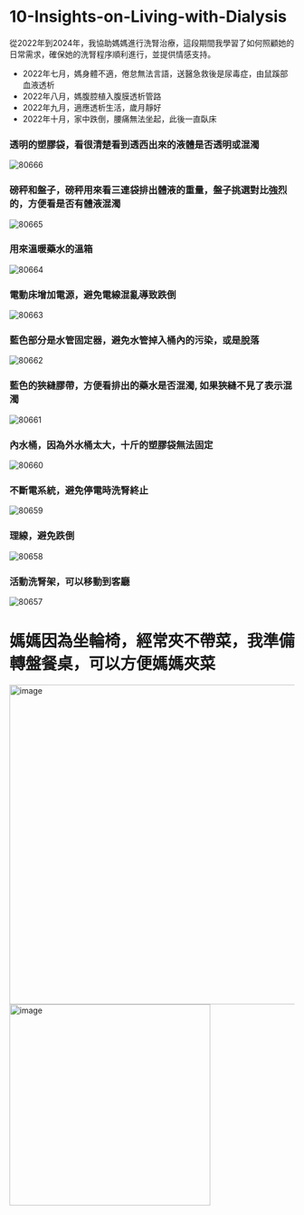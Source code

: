 # 10-Insights-on-Living-with-Dialysis
從2022年到2024年，我協助媽媽進行洗腎治療，這段期間我學習了如何照顧她的日常需求，確保她的洗腎程序順利進行，並提供情感支持。
* 2022年七月，媽身體不適，倦怠無法言語，送醫急救後是尿毒症，由鼠蹊部血液透析
* 2022年八月，媽腹腔植入腹膜透析管路
* 2022年九月，適應透析生活，歲月靜好
* 2022年十月，家中跌倒，腰痛無法坐起，此後一直臥床


### 透明的塑膠袋，看很清楚看到透西出來的液體是否透明或混濁
![80666](https://github.com/user-attachments/assets/3dadb00f-0214-48ba-9b77-9b212ea546f1)
### 磅秤和盤子，磅秤用來看三連袋排出體液的重量，盤子挑選對比強烈的，方便看是否有體液混濁
![80665](https://github.com/user-attachments/assets/756f1f06-021e-41f7-bece-e90ee17a157f)
### 用來溫暖藥水的溫箱
![80664](https://github.com/user-attachments/assets/424c75c1-5f41-47a2-b5ea-6350260fd233)
### 電動床增加電源，避免電線混亂導致跌倒
![80663](https://github.com/user-attachments/assets/0cfbf4f5-cc5a-478b-8ac0-7a203101d8bc)
### 藍色部分是水管固定器，避免水管掉入桶內的污染，或是脫落
![80662](https://github.com/user-attachments/assets/bf12f1a8-623c-4036-bec7-3f34ef56cd4b)
### 藍色的狹縫膠帶，方便看排出的藥水是否混濁, 如果狹縫不見了表示混濁
![80661](https://github.com/user-attachments/assets/6feea6dc-4bac-4cc3-8909-0f18fcc585fc)
### 內水桶，因為外水桶太大，十斤的塑膠袋無法固定
![80660](https://github.com/user-attachments/assets/7927a59b-29be-41c8-9113-3b058f6948a7)
### 不斷電系統，避免停電時洗腎終止
![80659](https://github.com/user-attachments/assets/d13e1953-e4cf-4552-a219-ac0ad1fc37d9)
### 理線，避免跌倒
![80658](https://github.com/user-attachments/assets/7c5b24f6-d32b-49b5-bb29-7a33aa837e8d)
### 活動洗腎架，可以移動到客廳
![80657](https://github.com/user-attachments/assets/ec9e48bc-8628-43ad-a540-64048db29a5d)

# 媽媽因為坐輪椅，經常夾不帶菜，我準備轉盤餐桌，可以方便媽媽夾菜
<img width="564" alt="image" src="https://github.com/user-attachments/assets/2a9ee3e0-975e-42f1-b48f-d11b5b6f8838">
<img width="355" alt="image" src="https://github.com/user-attachments/assets/f31360cb-0478-4542-9a75-65c19df849cf">

